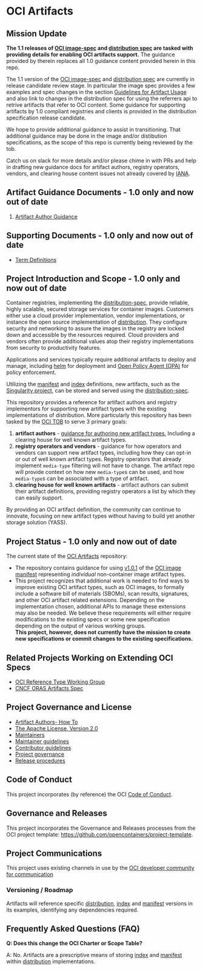 # OCI Artifacts

## Mission Update
**The 1.1 releases of [OCI image-spec](https://github.com/opencontainers/image-spec) and [distribution spec](https://github.com/opencontainers/distribution-spec) are tasked with providing details for enabling OCI artifacts support.** The guidance provided by therein replaces all 1.0 guidance content provided herein in this repo. 

The 1.1 version of the [OCI image-spec](https://github.com/opencontainers/image-spec) and [distribution spec](https://github.com/opencontainers/distribution-spec) are currently in release candidate review stage. In particular the image spec provides a few examples and spec changes in the section [Guidelines for Artifact Usage](https://github.com/opencontainers/image-spec/blob/main/manifest.md#guidelines-for-artifact-usage) and also link to changes in the distribution spec for using the referrers api to retrive artifacts that refer to OCI content. Some guidance for supporting artifacts by 1.0 compliant registries and clients is provided in the distribution specification release candidate.

We hope to provide additional guidance to assist in transitioning. That additional guidance may be done in the image and/or distibution specifications, as the scope of this repo is currently being reviewed by the tob.

Catch us on slack for more details and/or please chime in with PRs and help in drafting new guidance docs for artifact authors, registry operators, vendors, and clearing house content issues not already covered by [IANA](https://www.iana.org/assignments/media-types/media-types.xhtml). 

## Artifact Guidance Documents - 1.0 only and now out of date

1. [Artifact Author Guidance](./artifact-authors.md)

## Supporting Documents - 1.0 only and now out of date

- [Term Definitions](./definitions-terms.md)

## Project Introduction and Scope - 1.0 only and now out of date

Container registries, implementing the [distribution-spec][distribution-spec], provide reliable, highly scalable, secured storage services for container images. Customers either use a cloud provider implementation, vendor implementations, or instance the open source implementation of [distribution][distribution]. They configure security and networking to assure the images in the registry are locked down and accessible by the resources required. Cloud providers and vendors often provide additional values atop their registry implementations from security to productivity features.

Applications and services typically require additional artifacts to deploy and manage, including [helm](https://helm.sh) for deployment and [Open Policy Agent (OPA)](https://github.com/open-policy-agent/opa/issues/1413) for policy enforcement.

Utilizing the [manifest][image-manifest] and [index][image-index] definitions, new artifacts, such as the [Singularity project][singularity], can be stored and served using the [distribution-spec][distribution-spec].

This repository provides a reference for artifact authors and registry implementors for supporting new artifact types with the existing implementations of distribution.
More particularly this repository has been tasked by the [OCI TOB](https://github.com/opencontainers/tob/blob/master/proposals/artifacts.md) to serve 3 primary goals:

1. **artifact authors** - [guidance for authoring new artifact types.][artifact-authors] Including a clearing house for well known artifact types.
1. **registry operators and vendors** - guidance for how operators and vendors can support new artifact types, including how they can opt-in or out of well known artifact types. Registry operators that already implement `media-type` filtering will not have to change. The artifact repo will provide context on how new `media-type`s can be used, and how `media-type`s can be associated with a type of artifact.
1. **clearing house for well known artifacts** - artifact authors can submit their artifact definitions, providing registry operators a list by which they can easily support.

By providing an OCI artifact definition, the community can continue to innovate, focusing on new artifact types without having to build yet another storage solution (YASS).

## Project Status - 1.0 only and now out of date

The current state of the [OCI Artifacts][oci-artifacts] repository:
- The repository contains guidance for using [v1.0.1][oci-image-v101] of the [OCI image manifest][image-manifest] representing *individual* non-container image artifact types.
- This project recognizes that additional work is needed to find ways to improve existing OCI artifact types, such as OCI images, to formally include a software bill of materials (SBOMs), scan results, signatures, and other OCI artifact related extensions. Depending on the implementation chosen, additional APIs to manage these extensions may also be needed. We believe these requirements will either require modifications to the existing specs or some new specification depending on the output of various working groups.  
  **This project, however, does not currently have the mission to create new specifications or commit changes to the existing specifications.**

## Related Projects Working on Extending OCI Specs

  - [OCI Reference Type Working Group][oci-reftype-wg]
  - [CNCF ORAS Artifacts Spec][oras-artifacts]

## Project Governance and License

- [Artifact Authors- How To][artifact-authors]
- [The Apache License, Version 2.0](LICENSE)
- [Maintainers](MAINTAINERS)
- [Maintainer guidelines](MAINTAINERS_GUIDE.md)
- [Contributor guidelines](CONTRIBUTING.md)
- [Project governance](GOVERNANCE.md)
- [Release procedures](RELEASES.md)

## Code of Conduct

This project incorporates (by reference) the OCI [Code of Conduct][code-of-conduct].

## Governance and Releases

This project incorporates the Governance and Releases processes from the OCI project template: https://github.com/opencontainers/project-template.

## Project Communications

This project uses existing channels in use by the [OCI developer community for communication](https://github.com/opencontainers/org#communications)

### Versioning / Roadmap

Artifacts will reference specific [distribution][distribution-spec], [index][image-index] and [manifest][image-manifest] versions in its examples, identifying any dependencies required.

## Frequently Asked Questions (FAQ)

**Q: Does this change the OCI Charter or Scope Table?**

A: No.  Artifacts are a prescriptive means of storing [index][image-index] and [manifest][image-manifest] within [distribution][distribution-spec] implementations.

[artifact-authors]:     ./artifact-authors.md
[code-of-conduct]:      https://github.com/opencontainers/.github/blob/master/CODE_OF_CONDUCT.md
[distribution]:         https://github.com/distribution/distribution
[distribution-spec]:    https://github.com/opencontainers/distribution-spec/
[image-index]:          https://github.com/opencontainers/image-spec/blob/main/image-index.md
[image-manifest]:       https://github.com/opencontainers/image-spec/blob/main/manifest.md
[oci-artifacts]:        https://github.com/opencontainers/artifacts
[oci-image-v101]:       https://github.com/opencontainers/image-spec/releases/tag/v1.0.1
[oci-reftype-wg]:       https://github.com/opencontainers/wg-reference-types/
[oras-artifacts]:       https://github.com/oras-project/artifacts-spec/
[singularity]:          https://github.com/sylabs/singularity
